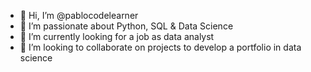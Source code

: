 - 👋 Hi, I’m @pablocodelearner
- 👀 I’m passionate about Python, SQL & Data Science
- 🌱 I’m currently looking for a job as data analyst
- 💞️ I’m looking to collaborate on projects to develop a portfolio in data science

<!---
pablocodelearner/pablocodelearner is a ✨ special ✨ repository because its `README.md` (this file) appears on your GitHub profile.
You can click the Preview link to take a look at your changes.
--->
